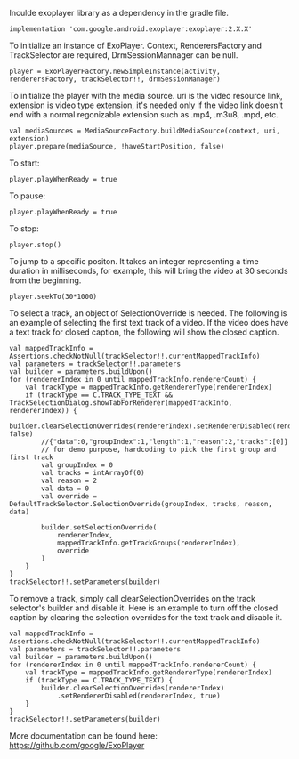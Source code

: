 Inculde exoplayer library as a dependency in the gradle file.
```
implementation 'com.google.android.exoplayer:exoplayer:2.X.X'
```

To initialize an instance of ExoPlayer. Context, RenderersFactory and TrackSelector are required, DrmSessionMannager can be null.
```
player = ExoPlayerFactory.newSimpleInstance(activity, renderersFactory, trackSelector!!, drmSessionManager)
```

To initialize the player with the media source. uri is the video resource link, extension is video type extension, it's needed only if the video link doesn't end with a normal regonizable extension such as .mp4, .m3u8, .mpd, etc.
```
val mediaSources = MediaSourceFactory.buildMediaSource(context, uri, extension)
player.prepare(mediaSource, !haveStartPosition, false)
```

To start:
```
player.playWhenReady = true
```

To pause:
```
player.playWhenReady = true
```

To stop:
```
player.stop()
```

To jump to a specific positon. It takes an integer representing a time duration in milliseconds, for example, this will bring the video at 30 seconds from the beginning.
```
player.seekTo(30*1000)
```

To select a track, an object of SelectionOverride is needed. The following is an example of selecting the first text track of a video. If the video does have a text track for closed caption, the following will show the closed caption.
```
val mappedTrackInfo = Assertions.checkNotNull(trackSelector!!.currentMappedTrackInfo)
val parameters = trackSelector!!.parameters
val builder = parameters.buildUpon()
for (rendererIndex in 0 until mappedTrackInfo.rendererCount) {
    val trackType = mappedTrackInfo.getRendererType(rendererIndex)
    if (trackType == C.TRACK_TYPE_TEXT && TrackSelectionDialog.showTabForRenderer(mappedTrackInfo, rendererIndex)) {
        builder.clearSelectionOverrides(rendererIndex).setRendererDisabled(rendererIndex, false)
        //{"data":0,"groupIndex":1,"length":1,"reason":2,"tracks":[0]}
        // for demo purpose, hardcoding to pick the first group and first track
        val groupIndex = 0
        val tracks = intArrayOf(0)
        val reason = 2
        val data = 0
        val override = DefaultTrackSelector.SelectionOverride(groupIndex, tracks, reason, data)
        
        builder.setSelectionOverride(
            rendererIndex,
            mappedTrackInfo.getTrackGroups(rendererIndex),
            override
        )
    }
}
trackSelector!!.setParameters(builder)
```

To remove a track, simply call clearSelectionOverrides on the track selector's builder and disable it. Here is an example to turn off the closed caption by clearing the selection overrides for the text track and disable it.
```
val mappedTrackInfo = Assertions.checkNotNull(trackSelector!!.currentMappedTrackInfo)
val parameters = trackSelector!!.parameters
val builder = parameters.buildUpon()
for (rendererIndex in 0 until mappedTrackInfo.rendererCount) {
    val trackType = mappedTrackInfo.getRendererType(rendererIndex)
    if (trackType == C.TRACK_TYPE_TEXT) {
        builder.clearSelectionOverrides(rendererIndex)
            .setRendererDisabled(rendererIndex, true)
    }
}
trackSelector!!.setParameters(builder)
```

More documentation can be found here: https://github.com/google/ExoPlayer
